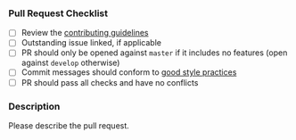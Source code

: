 ### Pull Request Checklist

- [ ] Review the [contributing guidelines](https://github.com/Azure/blobxfer/blob/master/CONTRIBUTING.md)
- [ ] Outstanding issue linked, if applicable
- [ ] PR should only be opened against `master` if it includes no features (open against `develop` otherwise)
- [ ] Commit messages should conform to [good style practices](https://chris.beams.io/posts/git-commit/)
- [ ] PR should pass all checks and have no conflicts

### Description
Please describe the pull request.

